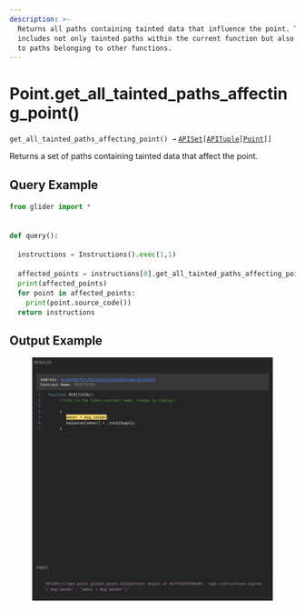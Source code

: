 ```yaml
---
description: >-
  Returns all paths containing tainted data that influence the point. This
  includes not only tainted paths within the current function but also extends
  to paths belonging to other functions.
---
```


# Point.get\_all\_tainted\_paths\_affecting\_point()

`get_all_tainted_paths_affecting_point() →` [`APISet`](../../iterables/apiset.md)`[`[`APITuple`](../../iterables/apituple.md)`[`[`Point`](./)`]]`

Returns a set of paths containing tainted data that affect the point.

## Query Example

```python
from glider import *


def query():

  instructions = Instructions().exec(1,1)

  affected_points = instructions[0].get_all_tainted_paths_affecting_point()
  print(affected_points)
  for point in affected_points:
    print(point.source_code())
  return instructions
```

## Output Example

<figure><img src="../../../.gitbook/assets/image (1) (1) (1) (1) (1) (1) (1) (1) (1) (1) (1) (1) (1) (1) (1) (1) (1) (1) (1) (1) (1).png" alt=""><figcaption></figcaption></figure>

